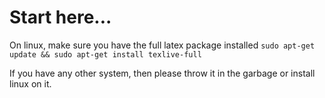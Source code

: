 # Start here...
On linux, make sure you have the full latex package installed 
`sudo apt-get update && sudo apt-get install texlive-full`

If you have any other system, then please throw it in the garbage or install linux on it.
